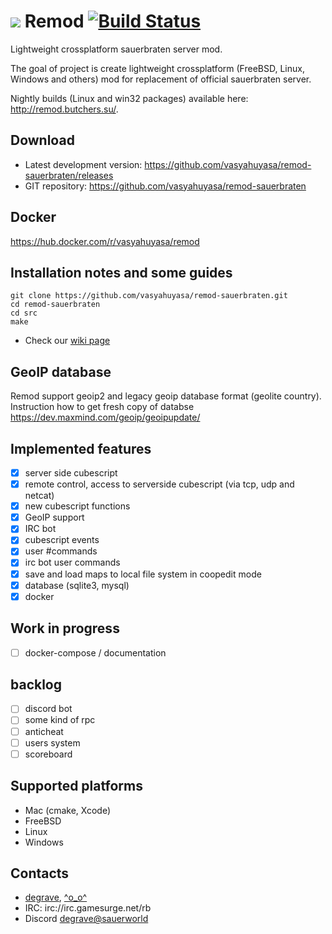 # ![](https://github.com/vasyahuyasa/remod-sauerbraten/blob/master/src/res/remod.png) Remod [![Build Status](https://travis-ci.org/vasyahuyasa/remod-sauerbraten.svg?branch=master)](https://travis-ci.org/vasyahuyasa/remod-sauerbraten)

Lightweight crossplatform sauerbraten server mod.

The goal of project is create lightweight crossplatform (FreeBSD, Linux, Windows and others) mod for replacement of official sauerbraten server.

Nightly builds (Linux and win32 packages) available here: http://remod.butchers.su/.

## Download

  * Latest development version: https://github.com/vasyahuyasa/remod-sauerbraten/releases
  * GIT repository: https://github.com/vasyahuyasa/remod-sauerbraten
 
## Docker

https://hub.docker.com/r/vasyahuyasa/remod

## Installation notes and some guides
```
git clone https://github.com/vasyahuyasa/remod-sauerbraten.git
cd remod-sauerbraten
cd src
make
```

 * Check our [wiki page](https://github.com/vasyahuyasa/remod-sauerbraten/wiki/Installation)

## GeoIP database

Remod support geoip2 and legacy geoip database format (geolite country). Instruction how to get fresh copy of databse https://dev.maxmind.com/geoip/geoipupdate/

## Implemented features
  * [x] server side cubescript
  * [x] remote control, access to serverside cubescript (via tcp, udp and netcat)
  * [x] new cubescript functions
  * [x] GeoIP support
  * [x] IRC bot
  * [x] cubescript events
  * [x] user #commands
  * [x] irc bot user commands
  * [x] save and load maps to local file system in coopedit mode
  * [x] database (sqlite3, mysql)
  * [x] docker

## Work in progress   
  * [ ] docker-compose / documentation

## backlog
  * [ ] discord bot
  * [ ] some kind of rpc
  * [ ] anticheat
  * [ ] users system
  * [ ] scoreboard

## Supported platforms
  * Mac (cmake, Xcode)
  * FreeBSD 
  * Linux
  * Windows

## Contacts
  * [degrave](https://github.com/vasyahuyasa), [^o_o^](https://github.com/rmhmlhr)
  * IRC: irc://irc.gamesurge.net/rb
  * Discord [degrave@sauerworld](https://discord.gg/rfptFpx)
